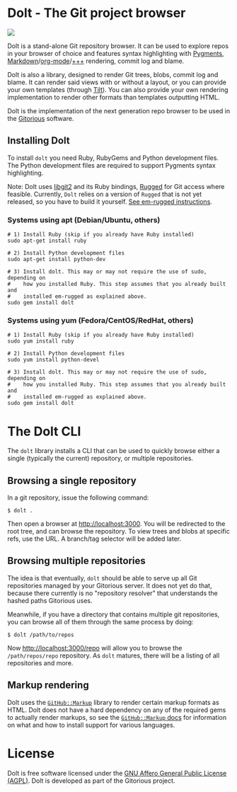 # Dolt - The Git project browser

<a href="http://travis-ci.org/cjohansen/libdolt" class="travis">
  <img src="https://secure.travis-ci.org/cjohansen/libdolt.png">
</a>

Dolt is a stand-alone Git repository browser. It can be used to explore repos in
your browser of choice and features syntax highlighting with
[Pygments](http://pygments.org/),
[Markdown](http://daringfireball.net/projects/markdown/)/[org-mode](http://orgmode.org/)/[+++](https://github.com/github/markup/)
rendering, commit log and blame.

Dolt is also a library, designed to render Git trees, blobs, commit log and
blame. It can render said views with or without a layout, or you can provide
your own templates (through [Tilt](https://github.com/rtomayko/tilt/)). You can
also provide your own rendering implementation to render other formats than
templates outputting HTML.

Dolt is the implementation of the next generation repo browser to be used in the
[Gitorious](http://gitorious.org) software.

## Installing Dolt

To install `dolt` you need Ruby, RubyGems and Python development files. The
Python development files are required to support Pygments syntax highlighting.

Note: Dolt uses [libgit2](http://libgit2.github.com) and its Ruby bindings,
[Rugged](http://github.com/libgit2/rugged) for Git access where
feasible. Currently, ``Dolt`` relies on a version of `Rugged` that is not
yet released, so you have to build it yourself.
[See em-rugged instructions](http://github.com/cjohansen/em-rugged).

### Systems using apt (Debian/Ubuntu, others)

    # 1) Install Ruby (skip if you already have Ruby installed)
    sudo apt-get install ruby

    # 2) Install Python development files
    sudo apt-get install python-dev

    # 3) Install dolt. This may or may not require the use of sudo, depending on
    #    how you installed Ruby. This step assumes that you already built and
    #    installed em-rugged as explained above.
    sudo gem install dolt

### Systems using yum (Fedora/CentOS/RedHat, others)

    # 1) Install Ruby (skip if you already have Ruby installed)
    sudo yum install ruby

    # 2) Install Python development files
    sudo yum install python-devel

    # 3) Install dolt. This may or may not require the use of sudo, depending on
    #    how you installed Ruby. This step assumes that you already built and
    #    installed em-rugged as explained above.
    sudo gem install dolt

# The Dolt CLI

The `dolt` library installs a CLI that can be used to quickly browse either a
single (typically the current) repository, or multiple repositories.

## Browsing a single repository

In a git repository, issue the following command:

    $ dolt .

Then open a browser at [http://localhost:3000](http://localhost:3000). You will
be redirected to the root tree, and can browse the repository. To view trees and
blobs at specific refs, use the URL. A branch/tag selector will be added later.

## Browsing multiple repositories

The idea is that eventually, `dolt` should be able to serve up all Git
repositories managed by your Gitorious server. It does not yet do that, because
there currently is no "repository resolver" that understands the hashed paths
Gitorious uses.

Meanwhile, if you have a directory that contains multiple git repositories, you
can browse all of them through the same process by doing:

    $ dolt /path/to/repos

Now [http://localhost:3000/repo](http://localhost:3000/repo) will allow you to
browse the `/path/repos/repo` repository. As `dolt` matures, there will be a
listing of all repositories and more.

## Markup rendering

Dolt uses the [``GitHub::Markup``](https://github.com/github/markup/) library to
render certain markup formats as HTML. Dolt does not have a hard dependency on
any of the required gems to actually render markups, so see the
[``GitHub::Markup`` docs](https://github.com/github/markup/) for information on
what and how to install support for various languages.

# License

Dolt is free software licensed under the
[GNU Affero General Public License (AGPL)](http://www.gnu.org/licenses/agpl-3.0.html).
Dolt is developed as part of the Gitorious project.
